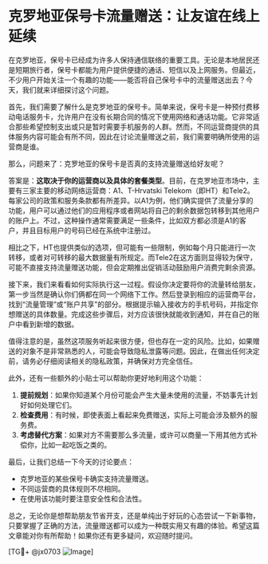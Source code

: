 # 克罗地亚保号卡流量赠送：让友谊在线上延续

在克罗地亚，保号卡已经成为许多人保持通信联络的重要工具。无论是本地居民还是短期旅行者，保号卡都能为用户提供便捷的通话、短信以及上网服务。但最近，不少用户开始关注一个有趣的功能——能否将自己保号卡中的流量赠送出去？今天，我们就来详细探讨这个问题。

首先，我们需要了解什么是克罗地亚的保号卡。简单来说，保号卡是一种预付费移动电话服务卡，允许用户在没有长期合同的情况下使用网络和通话功能。它非常适合那些希望控制支出或只是暂时需要手机服务的人群。然而，不同运营商提供的具体服务内容可能会有所不同，因此在讨论流量赠送之前，我们需要明确所使用的运营商是谁。

那么，问题来了：克罗地亚的保号卡是否真的支持流量赠送给好友呢？

答案是：**这取决于你的运营商以及具体的套餐类型**。目前，在克罗地亚市场中，主要有三家主要的移动网络运营商：A1、T-Hrvatski Telekom（即HT）和Tele2。每家公司的政策和服务条款都有所差异。以A1为例，他们确实提供了流量分享的功能，用户可以通过他们的应用程序或者网站将自己的剩余数据包转移到其他用户的账户上。不过，这种操作通常需要满足一些条件，比如双方都必须是A1的客户，并且目标用户的号码已经在系统中注册过。

相比之下，HT也提供类似的选项，但可能有一些限制，例如每个月只能进行一次转移，或者对可转移的最大数据量有所规定。而Tele2在这方面则显得较为保守，可能不直接支持流量赠送功能，但会定期推出促销活动鼓励用户消费完剩余资源。

接下来，我们来看看如何实际执行这一过程。假设你决定要将你的流量转给朋友，第一步当然是确认你们俩都在同一个网络下工作。然后登录到相应的运营商平台，找到“流量管理”或“账户共享”的部分。根据提示输入接收方的手机号码，并指定你想赠送的具体数量。完成这些步骤后，对方应该很快就能收到通知，并在自己的账户中看到新增的数据。

值得注意的是，虽然这项服务听起来很方便，但也存在一定的风险。比如，如果赠送的对象不是非常熟悉的人，可能会导致隐私泄露等问题。因此，在做出任何决定前，请务必仔细阅读相关的隐私政策，并确保对方完全信任。

此外，还有一些额外的小贴士可以帮助你更好地利用这个功能：

1. **提前规划**：如果你知道某个月份可能会产生大量未使用的流量，不妨事先计划好如何处理它们。
2. **检查费用**：有时候，即使表面上看起来免费赠送，实际上可能会涉及额外的服务费。
3. **考虑替代方案**：如果对方不需要那么多流量，或许可以商量一下用其他方式补偿你，比如一起吃饭之类的。

最后，让我们总结一下今天的讨论要点：
- 克罗地亚的某些保号卡确实支持流量赠送。
- 不同运营商的具体规则不尽相同。
- 在使用该功能时要注意安全性和合法性。

总之，无论你是想帮助朋友节省开支，还是单纯出于好玩的心态尝试一下新事物，只要掌握了正确的方法，流量赠送都可以成为一种既实用又有趣的体验。希望这篇文章能对你有所帮助！如果你还有更多疑问，欢迎随时提问。

[TG💪+ @jx0703 ![Image](https://github.com/user-attachments/assets/dbca1d08-cadb-493c-b0ec-ad6f7a83f270)]